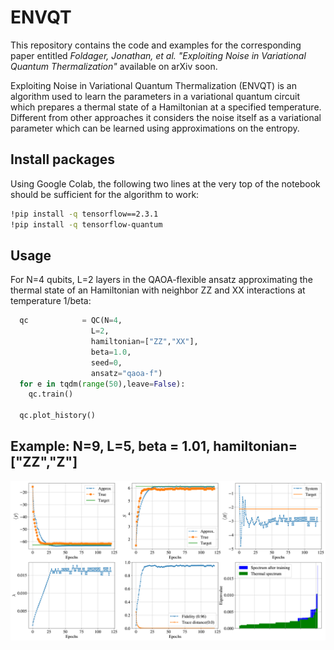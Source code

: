 # ENVQT
This repository contains the code and examples for the corresponding paper entitled *Foldager, Jonathan, et al. "Exploiting Noise in Variational Quantum Thermalization"* available on arXiv soon.

Exploiting Noise in Variational Quantum Thermalization (ENVQT) is an algorithm used to learn the parameters in a variational quantum circuit which prepares a thermal state of a Hamiltonian at a specified temperature. Different from other approaches it considers the noise itself as a variational parameter which can be learned using approximations on the entropy. 



## Install packages
Using Google Colab, the following two lines at the very top of the notebook should be sufficient for the algorithm to work:
```bash
!pip install -q tensorflow==2.3.1
!pip install -q tensorflow-quantum
```

## Usage 
For N=4 qubits, L=2 layers in the QAOA-flexible ansatz approximating the thermal state of an Hamiltonian with neighbor ZZ and XX interactions at temperature 1/beta:
```python
  qc            = QC(N=4,
                  L=2,
                  hamiltonian=["ZZ","XX"],
                  beta=1.0,
                  seed=0,
                  ansatz="qaoa-f")
  for e in tqdm(range(50),leave=False):
    qc.train()
    
  qc.plot_history()
```

## Example: N=9, L=5, beta = 1.01, hamiltonian=["ZZ","Z"]

![alt text](https://github.com/jfold/envqt/blob/main/training-history-example.png "Training history")
